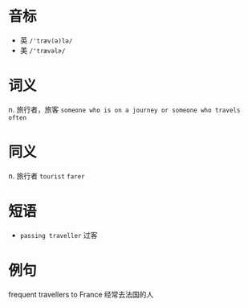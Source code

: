 # 音标

- 英 `/'træv(ə)lə/`
- 美 `/'trævəlɚ/`

# 词义

n. 旅行者，旅客
`someone who is on a journey or someone who travels often`

# 同义

n. 旅行者
`tourist` `farer`

# 短语

- `passing traveller` 过客

# 例句

frequent travellers to France
经常去法国的人


